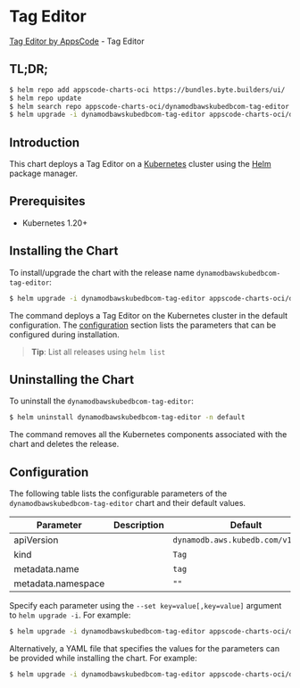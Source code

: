 # Tag Editor

[Tag Editor by AppsCode](https://appscode.com) - Tag Editor

## TL;DR;

```bash
$ helm repo add appscode-charts-oci https://bundles.byte.builders/ui/
$ helm repo update
$ helm search repo appscode-charts-oci/dynamodbawskubedbcom-tag-editor --version=v0.6.0
$ helm upgrade -i dynamodbawskubedbcom-tag-editor appscode-charts-oci/dynamodbawskubedbcom-tag-editor -n default --create-namespace --version=v0.6.0
```

## Introduction

This chart deploys a Tag Editor on a [Kubernetes](http://kubernetes.io) cluster using the [Helm](https://helm.sh) package manager.

## Prerequisites

- Kubernetes 1.20+

## Installing the Chart

To install/upgrade the chart with the release name `dynamodbawskubedbcom-tag-editor`:

```bash
$ helm upgrade -i dynamodbawskubedbcom-tag-editor appscode-charts-oci/dynamodbawskubedbcom-tag-editor -n default --create-namespace --version=v0.6.0
```

The command deploys a Tag Editor on the Kubernetes cluster in the default configuration. The [configuration](#configuration) section lists the parameters that can be configured during installation.

> **Tip**: List all releases using `helm list`

## Uninstalling the Chart

To uninstall the `dynamodbawskubedbcom-tag-editor`:

```bash
$ helm uninstall dynamodbawskubedbcom-tag-editor -n default
```

The command removes all the Kubernetes components associated with the chart and deletes the release.

## Configuration

The following table lists the configurable parameters of the `dynamodbawskubedbcom-tag-editor` chart and their default values.

|     Parameter      | Description |                    Default                    |
|--------------------|-------------|-----------------------------------------------|
| apiVersion         |             | <code>dynamodb.aws.kubedb.com/v1alpha1</code> |
| kind               |             | <code>Tag</code>                              |
| metadata.name      |             | <code>tag</code>                              |
| metadata.namespace |             | <code>""</code>                               |


Specify each parameter using the `--set key=value[,key=value]` argument to `helm upgrade -i`. For example:

```bash
$ helm upgrade -i dynamodbawskubedbcom-tag-editor appscode-charts-oci/dynamodbawskubedbcom-tag-editor -n default --create-namespace --version=v0.6.0 --set apiVersion=dynamodb.aws.kubedb.com/v1alpha1
```

Alternatively, a YAML file that specifies the values for the parameters can be provided while
installing the chart. For example:

```bash
$ helm upgrade -i dynamodbawskubedbcom-tag-editor appscode-charts-oci/dynamodbawskubedbcom-tag-editor -n default --create-namespace --version=v0.6.0 --values values.yaml
```
